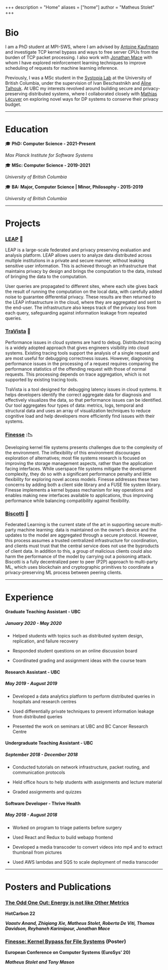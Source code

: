 +++
description = "Home"
aliases = ["home"]
author = "Matheus Stolet"
+++

# Bio

I am a PhD student at MPI-SWS, where I am advised by [Antoine Kaufmann](https://people.mpi-sws.org/~antoinek/index.html) and investigate TCP kernel bypass and ways to free server CPUs from the burden of TCP packet processing. I also work with [Jonathan Mace](https://people.mpi-sws.org/~jcmace/) with whom I have explored reinforcement learning techniques to improve scheduling of requests for machine learning inference. 

Previously, I was a MSc student in the [Systopia Lab](https://systopia.cs.ubc.ca/) at the University of British Columbia, under the supervision of Ivan Beschastnikh[](https://www.cs.ubc.ca/~bestchai/) and [Aline Talhouk](http://alinetalhouk.com/). At UBC my interests revolved around building secure and privacy-preserving distributed systems, where I collaborated closely with [Mathias Lécuyer](http://mathias.lecuyer.me/) on exploring novel ways for DP systems to conserve their privacy budget.

---

# Education

:mortar_board: **PhD: Computer Science - 2021-Present**

*Max Planck Institute for Software Systems*

:mortar_board: **MSc: Computer Science - 2019-2021**

*University of British Columbia*

:mortar_board: **BA: Major, Computer Science | Minor, Philosophy - 2015-2019**

*University of British Columbia*

---

# Projects

### [LEAP](https://github.com/leap-project/leap) :frog:

LEAP is a large-scale federated and privacy preserving evaluation and analysis platform. LEAP allows users to analyze data distributed across multiple institutions in a private and secure manner, without leaking sensitive user information. This is achieved through an infrastructure that maintains privacy by design and brings the computation to the data, instead of bringing the data to the computation.

User queries are propagated to different sites, where each site gives back the result of running the computation on the local data, with carefully added noise to guarantee differential privacy. These results are then returned to the LEAP infrastructure in the cloud, where they are aggregated and sent to the end-user. The infrastructure also keeps track of the privacy loss from each query, safeguarding against information leakage from repeated queries.

### [TraVista](https://github.com/vaastav/TraViz) :milky_way:

Performance issues in cloud systems are hard to debug. Distributed tracing is a widely adopted approach that gives engineers visibility into cloud systems. Existing tracing tools support the analysis of a single request and are most useful for debugging correctness issues. However, diagnosing performance issues in the processing of a request requires comparing the performance statistics of the offending request with those of normal requests. This processing depends on trace aggregation, which is not supported by existing tracing tools.

TraVista is a tool designed for debugging latency issues in cloud systems. It helps developers identify the correct aggregate data for diagnosis and effectively visualizes the data, so that performance issues can be identified. Our tool aggregates four types of data: metrics, logs, temporal and structural data and uses an array of visualization techniques to reduce cognitive load and help developers more efficiently find issues with their systems.

### [Finesse](https://github.com/fsgeek/finesse) ::chart_with_downwards_trend:

Developing kernel file systems presents challenges due to the complexity of the environment. The inflexibility of this environment discourages exploration of alternatives; most file systems research is focused on improving the storage management aspects, rather than the application facing interfaces. While userspace file systems mitigate the development complexity, they do so with a significant performance penalty and little flexibility for exploring novel access models. Finesse addresses these two concerns by adding both a client side library and a FUSE file system library. Finesse implements a kernel bypass mechanism for key operations and enables making new interfaces available to applications, thus improving performance while balancing compatibility against flexibility.

### [Biscotti](https://github.com/DistributedML/Biscotti) :cookie:

Federated Learning is the current state of the art in supporting secure multi-party machine learning: data is maintained on the owner’s device and the updates to the model are aggregated through a secure protocol. However, this process assumes a trusted centralized infrastructure for coordination, and clients must trust that the central service does not use the byproducts of client data.  In addition to this, a group of malicious clients could also harm the performance of the model by carrying out a poisoning attack. Biscotti is a fully  decentralized peer to peer (P2P) approach to multi-party ML, which uses blockchain and cryptographic primitives to coordinate a privacy-preserving ML process between peering clients.

---

# Experience

#### Graduate Teaching Assistant - UBC
##### *January 2020 - May 2020*

* Helped students with topics such as distributed system design, replication, and failure recovery

* Responded student questions on an online discussion board

* Coordinated grading and assignment ideas with the course team

#### Research Assistant - UBC
##### *May 2019 - August 2019*

* Developed a data analytics platform to perform distributed queries in hospitals and research centres

* Used differentially private techniques to prevent information leakage from distributed queries

* Presented the work  on seminars at UBC and BC Cancer Research Centre

#### Undergraduate Teaching Assistant - UBC
##### *September 2018 - December 2018*

* Conducted tutorials on network infrastructure, packet routing, and communication protocols

* Held office hours to help students with assignments and lecture material

* Graded assignments and quizzes

#### Software Developer - Thrive Health
##### *May 2018 - August 2018*

* Worked on program to triage patients before surgery

* Used React and Redux to build webapp frontend

* Developed a media transcoder to convert videos into mp4 and to extract thumbnail from pictures

* Used AWS lambdas and SQS to scale deployment of media transcoder

---

# Posters and Publications

### [The Odd One Out: Energy is not like Other Metrics](https://hotcarbon.org/pdf/hotcarbon22-anand.pdf)
**HotCarbon 22**

***Vaastv Anand, Zhiqiang Xie, Matheus Stolet, Roberta De Viti, Thomas Davidson, Reyhaneh Karimipour, Jonathan Mace***

### [Finesse: Kernel Bypass for File Systems](https://www.eurosys2020.org/wp-content/uploads/2020/04/eurosys20posters-final100-abstract.pdf) (Poster)
**European Conference on Computer Systems (EuroSys' 20)**

***Matheus Stolet and Tony Mason***
